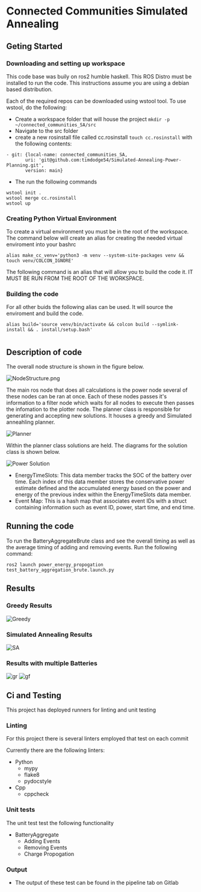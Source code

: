 # Connected Communities Simulated Annealing

## Geting Started

### Downloading and setting up workspace

This code base was buily on ros2 humble haskell. This ROS Distro must be installed to run the code. This instructions assume you are using a debian based distribution.

Each of the required repos can be downloaded using wstool tool.
To use wstool, do the following:

* Create a workspace folder that will house the project `mkdir -p ~/connected_communities_SA/src`
* Navigate to the src folder
* create a new rosinstall file called cc.rosinstall `touch cc.rosinstall` with the following contents:

```
- git: {local-name: connected_communities_SA,
       uri: 'git@github.com:timdodge54/Simulated-Annealing-Power-Planning.git',
       version: main}
```

* The run the following commands

```
wstool init .
wstool merge cc.rosinstall
wstool up
```

### Creating Python Virtual Environment

To create a virtual environment you must be in the root of the workspace.
The command below will create an alias for creating the needed virtual enviroment into your bashrc

```
alias make_cc_venv='python3 -m venv --system-site-packages venv && touch venv/COLCON_IGNORE'
```

The following command is an alias that will allow you to build the code it. IT MUST BE RUN FROM THE ROOT OF THE WORKSPACE.

### Building the code

For all other buids the following alias can be used. It will source the enviroment and build the code.

```
alias build='source venv/bin/activate && colcon build --symlink-install && . install/setup.bash'
```

#

## Description of code

The overall node structure is shown in the figure below.

![NodeStructure.png](./.figures/node_struct.png)

The main ros node that does all calculations is the power node several of these nodes can be ran at once. Each of these nodes passes it's information to a filter node which waits for all nodes to execute then passes the infomation to the plotter node. The planner class is responsible for generating and accepting new solutions. It houses a greedy and Simulated anneahling planner.

![Planner](./.figures/planner.png)

Within the planner class solutions are held. The diagrams for the solution class is shown below.

![Power Solution](./.figures/power_sol.png)

* EnergyTimeSlots: This data member tracks the SOC of the battery over time. Each index of this data member stores the
conservative power estimate defined and the accumulated energy based on the power and energy of the previous
index within the EnergyTimeSlots data member.
* Event Map: This is a hash map that associates event IDs with a struct containing
information such as event ID, power, start time, and end time.

## Running the code

To run the BatteryAggregateBrute class and see the overall timing as well as the average timing of adding and removing events. Run the following command:

```
ros2 launch power_energy_propogation test_battery_aggregation_brute.launch.py
```

## Results

### Greedy Results

![Greedy](./.figures/Greedy.png)

### Simulated Annealing Results

![SA](./.figures/SA.png)

### Results with multiple Batteries

![gr](./.figures/greedy_results.png)
![gf](./.figures/fitness_resutls_greedy.png)

## Ci and Testing

This project has deployed runners for linting and unit testing

### Linting

For this project there is several linters employed that test on each commit

Currently there are the following linters:

* Python
  * mypy
  * flake8
  * pydocstyle
* Cpp
  * cppcheck

### Unit tests

The unit test test the following functionality

* BatteryAggregate
  * Adding Events
  * Removing Events
  * Charge Propogation

### Output

* The output of these test can be found in the pipeline tab on Gitlab
